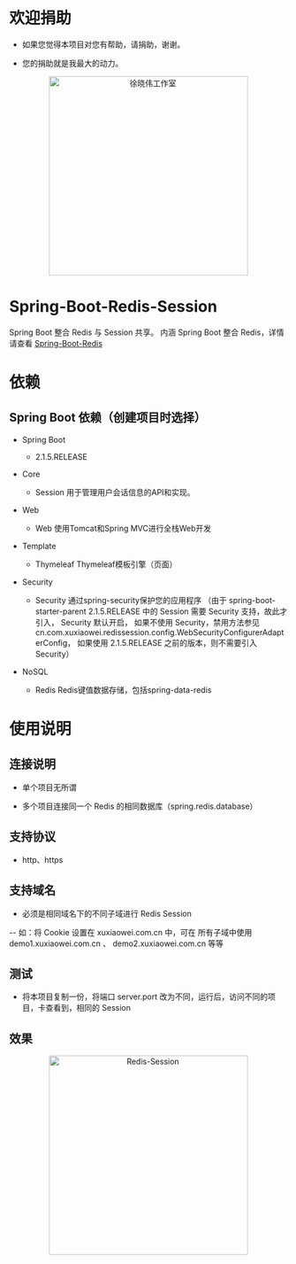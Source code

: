 # 欢迎捐助

- 如果您觉得本项目对您有帮助，请捐助，谢谢。

- 您的捐助就是我最大的动力。

<p align=center>
  <a href="https://xuxiaowei.com.cn">
    <img src="https://cdn2.xuxiaowei.com.cn/img/QRCode.png/xuxiaowei.com.cn" alt="徐晓伟工作室" width="360">
  </a>
</p>


# Spring-Boot-Redis-Session
Spring Boot 整合 Redis 与 Session 共享。
内涵 Spring Boot 整合 Redis，详情请查看 [Spring-Boot-Redis](https://github.com/XXWXHK/Spring-Boot-Redis)

# 依赖

## Spring Boot 依赖（创建项目时选择）

- Spring Boot
    - 2.1.5.RELEASE
    
- Core
    - Session               用于管理用户会话信息的API和实现。
    
- Web
    - Web                   使用Tomcat和Spring MVC进行全栈Web开发
    
- Template
	- Thymeleaf             Thymeleaf模板引擎（页面）
    
- Security
    - Security              通过spring-security保护您的应用程序
                            （由于 spring-boot-starter-parent 2.1.5.RELEASE 中的 Session 需要 Security 支持，故此才引入，
                            Security 默认开启，
                            如果不使用 Security，禁用方法参见 cn.com.xuxiaowei.redissession.config.WebSecurityConfigurerAdapterConfig，
                            如果使用 2.1.5.RELEASE 之前的版本，则不需要引入 Security）
    
- NoSQL
    - Redis                 Redis键值数据存储，包括spring-data-redis
    
# 使用说明

## 连接说明

- 单个项目无所谓

- 多个项目连接同一个 Redis 的相同数据库（spring.redis.database）

## 支持协议

- http、https

## 支持域名

- 必须是相同域名下的不同子域进行 Redis Session

-- 如：将 Cookie 设置在 xuxiaowei.com.cn 中，可在 所有子域中使用 demo1.xuxiaowei.com.cn 、 demo2.xuxiaowei.com.cn 等等

## 测试

- 将本项目复制一份，将端口 server.port 改为不同，运行后，访问不同的项目，卡查看到，相同的 Session

## 效果

<p align=center>
    <img src="https://cdn2.xuxiaowei.com.cn/img/Redis-Session.png/xuxiaowei.com.cn" alt="Redis-Session" width="360">
</p>
